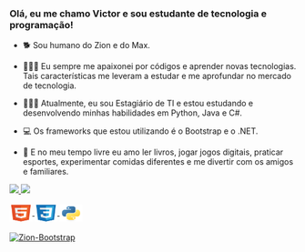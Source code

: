 ### Olá, eu me chamo Victor e sou estudante de tecnologia e programação!
<!---<a href="https://www.linkedin.com/in/rafaella-ballerini-45875016a" target="_blank"><img src="https://img.shields.io/badge/-LinkedIn-%230077B5?style=for-the-badge&logo=linkedin&logoColor=white" target="_blank">-->

- 🐕 Sou humano do Zion e do Max.

- 🧑🏾‍🚀 Eu sempre me apaixonei por códigos e aprender novas tecnologias. Tais características me leveram a estudar e me aprofundar no mercado de tecnologia.

- 🕵🏼‍♂️ Atualmente, eu sou Estagiário de TI e estou estudando e desenvolvendo minhas habilidades em Python, Java e C#.

- 💻 Os frameworks que estou utilizando é o Bootstrap e o .NET.

- 🏈 E no meu tempo livre eu amo ler livros, jogar jogos digitais, praticar esportes, experimentar comidas diferentes e me divertir com os amigos e familiares.

<div>
  <a href="https://github.com/ZionODog">
  <img height="180em" src="https://github-readme-stats.vercel.app/api?username=ZionODog&show_icons=true&theme=dark&include_all_commits=true&count_private=true"/>
  <img height="180em" src="https://github-readme-stats.vercel.app/api/top-langs/?username=ZionODog&layout=compact&langs_count=6&theme=dark"/>
</div>
<div style="display: inline_block"><br>
 <!--<img align="center" alt="Zion-Js" height="30" width="40" src="https://raw.githubusercontent.com/devicons/devicon/master/icons/javascript/javascript-plain.svg">-->
  <img align="center" alt="Zion-HTML" height="30" width="40" src="https://raw.githubusercontent.com/devicons/devicon/master/icons/html5/html5-original.svg">
  <img align="center" alt="Zion-CSS" height="30" width="40" src="https://raw.githubusercontent.com/devicons/devicon/master/icons/css3/css3-original.svg">
  <img align="center" alt="Zion-Python" height="30" width="40" src="https://raw.githubusercontent.com/devicons/devicon/master/icons/python/python-original.svg">
  <br><br>
  <img align="center" alt="Zion-Bootstrap" height="40" width="50" src="https://cdn.jsdelivr.net/gh/devicons/devicon/icons/bootstrap/bootstrap-original.svg">
</div> 
  

#
  
